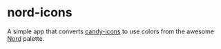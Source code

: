 # nord-icons

A simple app that converts [candy-icons](https://github.com/EliverLara/candy-icons) to use colors from the awesome [Nord](https://github.com/arcticicestudio/nord) palette.
